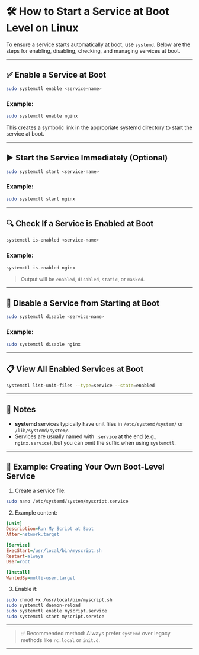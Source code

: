 # 🛠️ How to Start a Service at Boot Level on Linux

To ensure a service starts automatically at boot, use `systemd`. Below are the steps for enabling, disabling, checking, and managing services at boot.

---

## ✅ Enable a Service at Boot

```bash
sudo systemctl enable <service-name>
```

### Example:
```bash
sudo systemctl enable nginx
```

This creates a symbolic link in the appropriate systemd directory to start the service at boot.

---

## ▶️ Start the Service Immediately (Optional)

```bash
sudo systemctl start <service-name>
```

### Example:
```bash
sudo systemctl start nginx
```

---

## 🔍 Check If a Service is Enabled at Boot

```bash
systemctl is-enabled <service-name>
```

### Example:
```bash
systemctl is-enabled nginx
```

> Output will be `enabled`, `disabled`, `static`, or `masked`.

---

## 🚫 Disable a Service from Starting at Boot

```bash
sudo systemctl disable <service-name>
```

### Example:
```bash
sudo systemctl disable nginx
```

---

## 📋 View All Enabled Services at Boot

```bash
systemctl list-unit-files --type=service --state=enabled
```

---

## 🧠 Notes

- **systemd** services typically have unit files in `/etc/systemd/system/` or `/lib/systemd/system/`.
- Services are usually named with `.service` at the end (e.g., `nginx.service`), but you can omit the suffix when using `systemctl`.

---

## 🧪 Example: Creating Your Own Boot-Level Service

1. Create a service file:

```bash
sudo nano /etc/systemd/system/myscript.service
```

2. Example content:

```ini
[Unit]
Description=Run My Script at Boot
After=network.target

[Service]
ExecStart=/usr/local/bin/myscript.sh
Restart=always
User=root

[Install]
WantedBy=multi-user.target
```

3. Enable it:

```bash
sudo chmod +x /usr/local/bin/myscript.sh
sudo systemctl daemon-reload
sudo systemctl enable myscript.service
sudo systemctl start myscript.service
```

---

> ✅ Recommended method: Always prefer `systemd` over legacy methods like `rc.local` or `init.d`.

---
